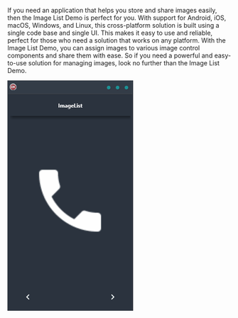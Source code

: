If you need an application that helps you store and share images easily, then the Image List Demo is perfect for you. With support for Android, iOS, macOS, Windows, and Linux, this cross-platform solution is built using a single code base and single UI. This makes it easy to use and reliable, perfect for those who need a solution that works on any platform. With the Image List Demo, you can assign images to various image control components and share them with ease. So if you need a powerful and easy-to-use solution for managing images, look no further than the Image List Demo.

![screenshot](screenshot.gif)
